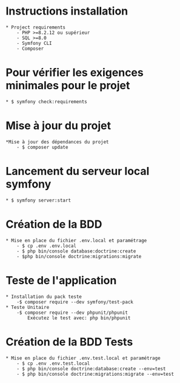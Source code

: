 # Instructions installation

    * Project requirements
        - PHP >=8.2.12 ou supérieur
        - SQL >=8.0
        - Symfony CLI
        - Composer

# Pour vérifier les exigences minimales pour le projet

    * $ symfony check:requirements

# Mise à jour du projet

    *Mise à jour des dépendances du projet
        - $ composer update

# Lancement du serveur local symfony

    * $ symfony server:start

# Création de la BDD

    * Mise en place du fichier .env.local et paramétrage
        - $ cp .env .env.local
        - $ php bin/console database:doctrine:create
        - $php bin/console doctrine:migrations:migrate

# Teste de l'application

    * Installation du pack teste
        -$ composer require --dev symfony/test-pack
    * Teste Unitaire
        -$ composer require --dev phpunit/phpunit
            Exécutez le test avec: php bin/phpunit

# Création de la BDD Tests

    * Mise en place du fichier .env.test.local et paramétrage
        - $ cp .env .env.test.local
        - $ php bin/console doctrine:database:create --env=test
        - $ php bin/console doctrine:migrations:migrate --env=test
